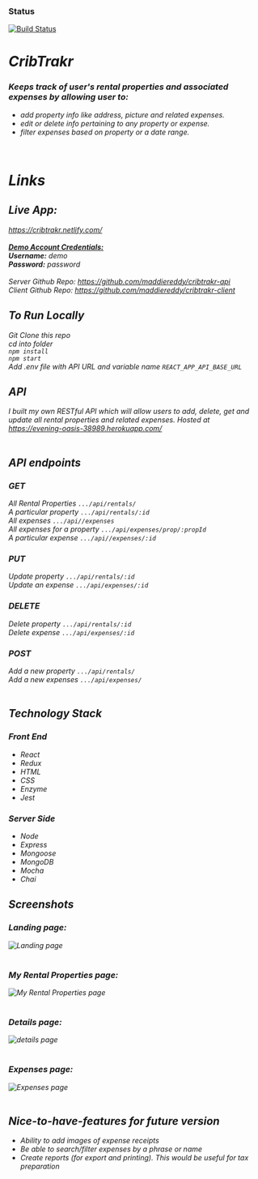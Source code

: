 ### Status
[![Build Status](https://travis-ci.org/maddiereddy/cribtrakr-client.svg?branch=master)](https://travis-ci.org/maddiereddy/cribtrakr-client)   
# <i>CribTrakr
### Keeps track of user's rental properties and associated expenses by allowing user to:
* add property info like address, picture and related expenses.
* edit or delete info pertaining to any property or expense.
* filter expenses based on property or a date range.
<br>

# Links
## Live App: <br>
https://cribtrakr.netlify.com/  <br>   
<u><b>Demo Account Credentials:</b></u>    
**Username:** demo  
**Password:** password 
<br>    
Server Github Repo: https://github.com/maddiereddy/cribtrakr-api   
Client Github Repo: https://github.com/maddiereddy/cribtrakr-client   
## To Run Locally   
 Git Clone this repo  
 cd into folder  
`npm install`  
`npm start`    
Add .env file with API URL and variable name `REACT_APP_API_BASE_URL`   
## API   
I built my own RESTful API which will allow users to add, delete, get and update all rental properties and related expenses. Hosted at https://evening-oasis-38989.herokuapp.com/ <br>
<br> 

## API endpoints    
### GET   
All Rental Properties  ````.../api/rentals/````    
A particular property  ````.../api/rentals/:id````    
All expenses           ````.../api//expenses````    
All expenses for a property ````.../api/expenses/prop/:propId````    
A particular expense   ````.../api//expenses/:id````    
### PUT    
Update property       ````.../api/rentals/:id````    
Update an expense     ````.../api/expenses/:id````    
### DELETE    
Delete property       ````.../api/rentals/:id````    
Delete expense        ````.../api/expenses/:id````    
### POST    
Add a new property    ````.../api/rentals/````   
Add a new expenses    ````.../api/expenses/````   
<br>
## Technology Stack
### Front End
* React
* Redux
* HTML
* CSS
* Enzyme
* Jest
### Server Side
* Node
* Express
* Mongoose
* MongoDB
* Mocha
* Chai
## Screenshots

### Landing page:<br>
<img src="./screenshots/ScreenShot1.png" alt="Landing page"> <br>
<br>
### My Rental Properties page:<br>
<img src="./screenshots/ScreenShot2.png" alt="My Rental Properties page"> <br>
<br>
### Details page:<br>
<img src="./screenshots/ScreenShot3.png" alt="details page "> <br>
<br>
### Expenses page:<br>
<img src="./screenshots/ScreenShot4.png" alt="Expenses page"> <br>
<br>
## Nice-to-have-features for future version
* Ability to add images of expense receipts
* Be able to search/filter expenses by a phrase or name
* Create reports (for export and printing). This would be useful for tax preparation
